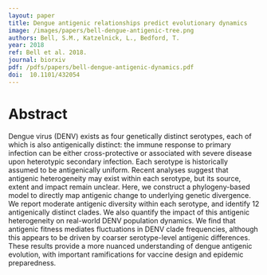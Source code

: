 ```yaml
---
layout: paper
title: Dengue antigenic relationships predict evolutionary dynamics
image: /images/papers/bell-dengue-antigenic-tree.png
authors: Bell, S.M., Katzelnick, L., Bedford, T.
year: 2018
ref: Bell et al. 2018.
journal: biorxiv
pdf: /pdfs/papers/bell-dengue-antigenic-dynamics.pdf
doi:  10.1101/432054
---
```


# Abstract

Dengue virus (DENV) exists as four genetically distinct serotypes, each of which is also antigenically distinct: the immune response to primary infection can be either cross-protective or associated with severe disease upon heterotypic secondary infection. Each serotype is historically assumed to be antigenically uniform. Recent analyses suggest that antigenic heterogeneity may exist within each serotype, but its source, extent and impact remain unclear. Here, we construct a phylogeny-based model to directly map antigenic change to underlying genetic divergence. We report moderate antigenic diversity within each serotype, and identify 12 antigenically distinct clades. We also quantify the impact of this antigenic heterogeneity on real-world DENV population dynamics. We find that antigenic fitness mediates fluctuations in DENV clade frequencies, although this appears to be driven by coarser serotype-level antigenic differences. These results provide a more nuanced understanding of dengue antigenic evolution, with important ramifications for vaccine design and epidemic preparedness. 
